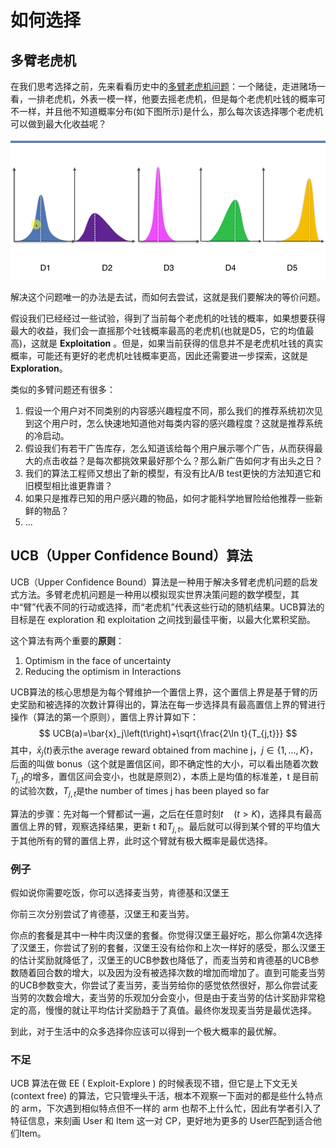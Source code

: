 # 如何选择

## 多臂老虎机

在我们思考选择之前，先来看看历史中的[多臂老虎机问题](https://en.wikipedia.org/wiki/Multi-armed_bandit)：一个赌徒，走进赌场一看，一排老虎机，外表一模一样，他要去摇老虎机，但是每个老虎机吐钱的概率可不一样，并且他不知道概率分布(如下图所示)是什么，那么每次该选择哪个老虎机可以做到最大化收益呢？

![img](./images/1460000018871673.jpg)

解决这个问题唯一的办法是去试，而如何去尝试，这就是我们要解决的等价问题。

假设我们已经经过一些试验，得到了当前每个老虎机的吐钱的概率，如果想要获得最大的收益，我们会一直摇那个吐钱概率最高的老虎机(也就是D5，它的均值最高)，这就是 **Exploitation** 。但是，如果当前获得的信息并不是老虎机吐钱的真实概率，可能还有更好的老虎机吐钱概率更高，因此还需要进一步探索，这就是 **Exploration**。

类似的多臂问题还有很多：

1. 假设一个用户对不同类别的内容感兴趣程度不同，那么我们的推荐系统初次见到这个用户时，怎么快速地知道他对每类内容的感兴趣程度？这就是推荐系统的冷启动。
2. 假设我们有若干广告库存，怎么知道该给每个用户展示哪个广告，从而获得最大的点击收益？是每次都挑效果最好那个么？那么新广告如何才有出头之日？
3. 我们的算法工程师又想出了新的模型，有没有比A/B test更快的方法知道它和旧模型相比谁更靠谱？
4. 如果只是推荐已知的用户感兴趣的物品，如何才能科学地冒险给他推荐一些新鲜的物品？
5. ...

## UCB（Upper Confidence Bound）算法

UCB（Upper Confidence Bound）算法是一种用于解决多臂老虎机问题的启发式方法。多臂老虎机问题是一种用以模拟现实世界决策问题的数学模型，其中“臂”代表不同的行动或选择，而“老虎机”代表这些行动的随机结果。UCB算法的目标是在 exploration 和 exploitation 之间找到最佳平衡，以最大化累积奖励。

这个算法有两个重要的**原则**：

1. Optimism in the face of uncertainty
2. Reducing the optimism in Interactions

UCB算法的核心思想是为每个臂维护一个置信上界，这个置信上界是基于臂的历史奖励和被选择的次数计算得出的，算法在每一步选择具有最高置信上界的臂进行操作（算法的第一个原则），置信上界计算如下：
$$
UCB(a)=\bar{x}_j\left(t\right)+\sqrt{\frac{2\ln t}{T_{j,t}}}
$$
其中，$\bar{x}_j\left(t\right)$表示the average reward obtained from machine j，$j\in\{1,\ldots,K\}$，后面的叫做 bonus（这个就是置信区间，即不确定性的大小，可以看出随着次数$T_{j,t}$的增多，置信区间会变小，也就是原则2），本质上是均值的标准差，t 是目前的试验次数，$T_{j,t}$是the number of times j has been played so far

算法的步骤：先对每一个臂都试一遍，之后在任意时刻$t\quad(t>K)$，选择具有最高置信上界的臂，观察选择结果，更新 t 和$T_{j,t}$。最后就可以得到某个臂的平均值大于其他所有的臂的置信上界，此时这个臂就有极大概率是最优选择。

### 例子

假如说你需要吃饭，你可以选择麦当劳，肯德基和汉堡王

你前三次分别尝试了肯德基，汉堡王和麦当劳。

你点的套餐是其中一种牛肉汉堡的套餐。你觉得汉堡王最好吃，那么你第4次选择了汉堡王，你尝试了别的套餐，汉堡王没有给你和上次一样好的感受，那么汉堡王的估计奖励就降低了，汉堡王的UCB参数也降低了，而麦当劳和肯德基的UCB参数随着回合数的增大，以及因为没有被选择次数的增加而增加了。直到可能麦当劳的UCB参数变大，你尝试了麦当劳，麦当劳给你的感觉依然很好，那么你尝试麦当劳的次数会增大，麦当劳的乐观加分会变小，但是由于麦当劳的估计奖励非常稳定的高，慢慢的就让平均估计奖励趋于了真值。最终你发现麦当劳是最优选择。

到此，对于生活中的众多选择你应该可以得到一个极大概率的最优解。

### 不足

UCB 算法在做 EE ( Exploit-Explore ) 的时候表现不错，但它是上下文无关 (context free) 的算法，它只管埋头干活，根本不观察一下面对的都是些什么特点的 arm，下次遇到相似特点但不一样的 arm 也帮不上什么忙，因此有学者引入了特征信息，来刻画 User 和 Item 这一对 CP，更好地为更多的 User匹配到适合他们Item。